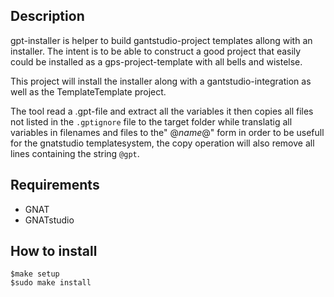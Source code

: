 ## Description
gpt-installer is helper to build gantstudio-project templates allong with an installer.
The intent is to be able to construct a good project that 
easily could be installed as a gps-project-template with all bells and wistelse.


This project will install the installer along with a gantstudio-integration as
well as the TemplateTemplate project.

The tool read a .gpt-file and extract all the variables it then copies all files not listed in
the ```.gptignore``` file to the target folder while translatig all variables in filenames and files to the" @_name_@" form in order to be usefull for the gnatstudio templatesystem,
the copy operation will also remove all lines containing the string ```@gpt```.

## Requirements
* GNAT
* GNATstudio

## How to install
```
$make setup
$sudo make install
```
